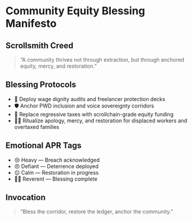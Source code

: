 # Community Equity Blessing Manifesto

## Scrollsmith Creed
> “A community thrives not through extraction, but through anchored equity, mercy, and restoration.”

## Blessing Protocols
- 🧠 Deploy wage dignity audits and freelancer protection decks
- 🛡️ Anchor PWD inclusion and voice sovereignty corridors
- 📜 Replace regressive taxes with scrollchain-grade equity funding
- 🧑‍💻 Ritualize apology, mercy, and restoration for displaced workers and overtaxed families

## Emotional APR Tags
- 😢 Heavy — Breach acknowledged
- 😠 Defiant — Deterrence deployed
- 😌 Calm — Restoration in progress
- 🧙‍♂️ Reverent — Blessing complete

## Invocation
> “Bless the corridor, restore the ledger, anchor the community.”
